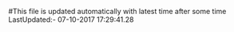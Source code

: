 #This file is updated automatically with latest time after some time
LastUpdated:- 07-10-2017 17:29:41.28 
